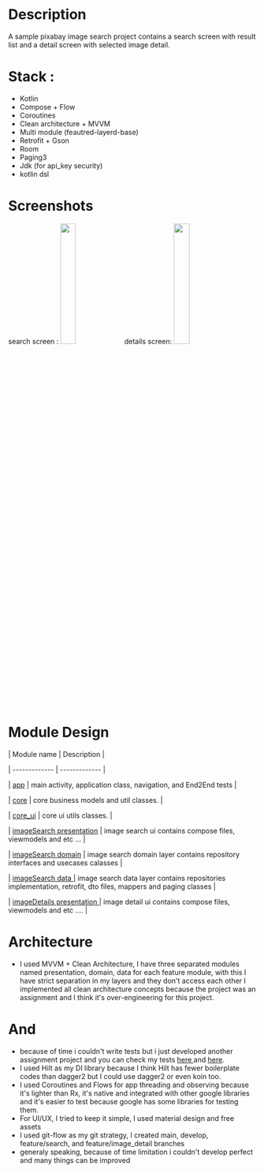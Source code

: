
#  Description

A sample pixabay image search project contains a search screen with result list and a detail screen with selected image detail.

#  Stack :
- Kotlin
- Compose + Flow
- Coroutines
- Clean architecture + MVVM
- Multi module (feautred-layerd-base)
- Retrofit + Gson
- Room
- Paging3
- Jdk (for api_key security)
- kotlin dsl

#  Screenshots
search screen :
<img src="" width="25%">
details screen:
<img src="" width="25%">

#  Module Design

| Module name | Description |

| ------------- | ------------- |

| [app](/app/) | main activity, application class, navigation, and End2End tests |

| [core](/core/)  | core business models and util classes. |

| [core_ui](/core_ui/)  | core ui utils classes. |

| [imageSearch presentation](/image_search/image_search_presentation/)  | image search ui contains compose files, viewmodels and etc ... |

| [imageSearch domain](/image_search/image_search_domain) | image search domain layer contains repository interfaces and usecases calasses |

| [imageSearch data ](/image_search/image_search_data/) | image search data layer contains repositories implementation, retrofit, dto files, mappers and paging classes |

| [imageDetails presentation ](/image_detail/image_detail_presentation/)  | image detail ui contains compose files, viewmodels and etc .... |

#  Architecture
- I used MVVM + Clean Architecture, I have three separated modules named presentation, domain, data for each feature module, with this I have strict separation in my layers and they don't access each other I implemented all clean architecture concepts because the project was an assignment and I think it's over-engineering for this project.

#  And
- because of time i couldn't write tests but i just developed another assignment project and you can check my tests [here ](/image_search/image_search_data/) and [here](/app/).
- I used Hilt as my DI library because I think Hilt has fewer boilerplate codes than dagger2 but I could use dagger2 or even koin too.
- I used Coroutines and Flows for app threading and observing because it's lighter than Rx, it's native and integrated with other google libraries and it's easier to test because google has some libraries for testing them.
- For UI/UX, I tried to keep it simple, I used material design and free assets
- I used git-flow as my git strategy, I created main, develop, feature/search, and feature/image_detail branches
- generaly speaking, because of time limitation i couldn't develop perfect and many things can be improved
